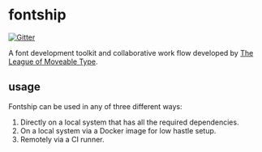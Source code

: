 # fontship

[![Gitter](https://badges.gitter.im/theleagueof/tooling.svg)](https://gitter.im/theleagueof/tooling?utm_source=badge&utm_medium=badge&utm_campaign=pr-badge)

A font development toolkit and collaborative work flow developed by [The
League of Moveable Type](https://www.theleagueofmoveabletype.com/).

## usage

Fontship can be used in any of three different ways:

1.  Directly on a local system that has all the required dependencies.
2.  On a local system via a Docker image for low hastle setup.
3.  Remotely via a CI runner.
